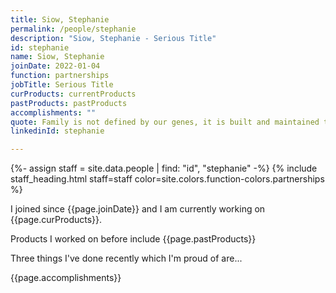 ```yaml
---
title: Siow, Stephanie
permalink: /people/stephanie
description: "Siow, Stephanie - Serious Title"
id: stephanie
name: Siow, Stephanie
joinDate: 2022-01-04
function: partnerships
jobTitle: Serious Title
curProducts: currentProducts
pastProducts: pastProducts
accomplishments: ""
quote: Family is not defined by our genes, it is built and maintained through love.
linkedinId: stephanie

---
```


{%- assign staff = site.data.people | find: "id", "stephanie" -%}
{% include staff_heading.html staff=staff color=site.colors.function-colors.partnerships %}

<p>I joined since {{page.joinDate}} and I am currently working on {{page.curProducts}}.</p>

<p>Products I worked on before include {{page.pastProducts}}</p>

<p>Three things I've done recently which I'm proud of are...</p>
{{page.accomplishments}}
